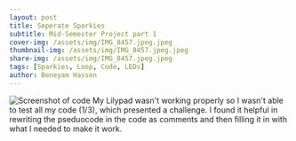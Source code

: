```yaml
---
layout: post
title: Seperate Sparkies
subtitle: Mid-Semester Project part 1
cover-img: /assets/img/IMG_8457.jpeg.jpeg
thumbnail-img: /assets/img/IMG_8457.jpeg.jpeg
share-img: /assets/img/IMG_8457.jpeg.jpeg
tags: [Sparkies, Loop, Code, LEDs]
author: Beneyam Hassen
---
```


![Screenshot of code](https://beneyam-hassen.github.io/assets/img/IMG_8457.jpeg)
My Lilypad wasn't working properly so I wasn't able to test all my code (1/3), which presented a challenge.
I found it helpful in rewriting the pseduocode in the code as comments and then filling it in with what I needed to make it work. 
